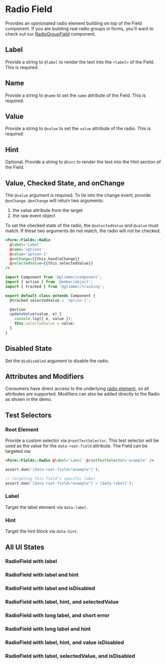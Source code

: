 # Radio Field

Provides an opinionated radio element building on top of the Field component. If you are building real radio groups in forms, you'll want to check out our [RadioGroupField](./radio-group-field) component.

## Label

Provide a string to `@label` to render the text into the `<label>` of the Field. This is required.

## Name

Provide a string to `@name` to set the `name` attribute of the Field. This is required.

## Value

Provide a string to `@value` to set the `value` attribute of the radio. This is required.

## Hint

Optional. Provide a string to `@hint` to render the text into the Hint section of the Field.

## Value, Checked State, and onChange

The `@value` argument is required. To tie into the change event, provide `@onChange`. `@onChange` will return two arguments:

1. the value attribute from the target
2. the raw event object

To set the checked state of the radio, the `@selectedValue` and `@value` must match. If these two arguments do not match, the radio will not be checked.

```hbs
<Form::Fields::Radio
  @label='Label'
  @name='options'
  @value='option-1'
  @onChange={{this.handleChange}}
  @selectedValue={{this.selectedValue}}
/>
```

```js
import Component from '@glimmer/component';
import { action } from '@ember/object';
import { tracked } from '@glimmer/tracking';

export default class extends Component {
  @tracked selectedValue = 'option-1';

  @action
  updateValue(value, e) {
    console.log({ e, value });
    this.selectedValue = value;
  }
}
```

## Disabled State

Set the `@isDisabled` argument to disable the radio.

## Attributes and Modifiers

Consumers have direct access to the underlying [radio element](https://developer.mozilla.org/en-US/docs/Web/HTML/Element/input/radio), so all attributes are supported. Modifiers can also be added directly to the Radio as shown in the demo.

## Test Selectors

### Root Element

Provide a custom selector via `@rootTestSelector`. This test selector will be used as the value for the `data-root-field` attribute. The Field can be targeted via:

```hbs
<Form::Fields::Radio @label='Label' @rootTestSelector='example' />
```

```js
assert.dom('[data-root-field="example"]');

// targeting this field's specific label
assert.dom('[data-root-field="example"] > [data-label]');
```

### Label

Target the label element via `data-label`.

### Hint

Target the hint block via `data-hint`.

## All UI States

### RadioField with label

<div class='mb-4 w-64'>
  <Form::Fields::Radio
    @label='Label'
    @name='options-a'
    @value='option-1'
  />
</div>

### RadioField with label and hint

<div class='mb-4 w-64'>
  <Form::Fields::Radio
    @label='Label'
    @name='options-b'
    @hint='with hint text'
    @value='option-1'
  />
</div>

### RadioField with label and isDisabled

<div class='mb-4 w-64'>
  <Form::Fields::Radio
    @label='Label'
    @name='options-c'
    @isDisabled={{true}}
    @value='option-1'
  />
</div>

### RadioField with label, hint, and selectedValue

<div class='mb-4 w-64'>
  <Form::Fields::Radio
    @label='Label'
    @name='options-d'
    @hint='With hint text'
    @value='option-1'
    @selectedValue='option-1'
  />
</div>

### RadioField with long label, and short error

<div class='mb-4 w-64'>
  <Form::Fields::Radio
    @label='This is an option that expands to multiple lines'
    @name='options-e'
    @value='option-1'
  />
</div>

### RadioField with long label and hint

<div class='mb-4 w-64'>
  <Form::Fields::Radio
    @label='This is an option that expands to multiple lines'
    @name='options-f'
    @hint='Here is helper text that overflows onto multiple lines'
    @value='option-1'
  />
</div>

### RadioField with label, hint, and value isDisabled

<div class='mb-4 w-64'>
  <Form::Fields::Radio
    @label='Label'
    @name='options-g'
    @hint='With hint text'
    @isDisabled={{true}}
    @value='option-1'
  />
</div>

### RadioField with label, selectedValue, and isDisabled

<div class='mb-4 w-64'>
  <Form::Fields::Radio
    @label='Label'
    @name='options-h'
    @selectedValue='option-1'
    @isDisabled={{true}}
    @value='option-1'
  />
</div>
